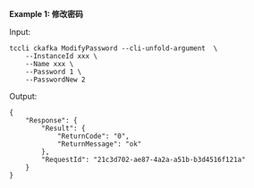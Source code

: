**Example 1: 修改密码**



Input: 

```
tccli ckafka ModifyPassword --cli-unfold-argument  \
    --InstanceId xxx \
    --Name xxx \
    --Password 1 \
    --PasswordNew 2
```

Output: 
```
{
    "Response": {
        "Result": {
            "ReturnCode": "0",
            "ReturnMessage": "ok"
        },
        "RequestId": "21c3d702-ae87-4a2a-a51b-b3d4516f121a"
    }
}
```

